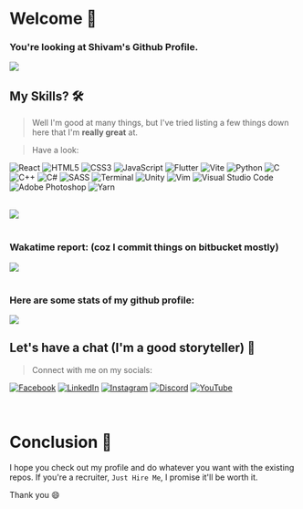 # Welcome :wave:

### You're looking at Shivam's Github Profile.

![](https://komarev.com/ghpvc/?username=your-github-shivam27k&color=blueviolet)

## My Skills? :hammer_and_wrench:

> Well I'm good at many things, but I've tried listing a few things down here that I'm **really great** at.

> Have a look:

![React](https://img.shields.io/badge/react-%2320232a.svg?style=for-the-badge&logo=react&logoColor=%2361DAFB)
![HTML5](https://img.shields.io/badge/html5-%23E34F26.svg?style=for-the-badge&logo=html5&logoColor=white)
![CSS3](https://img.shields.io/badge/css3-%231572B6.svg?style=for-the-badge&logo=css3&logoColor=white)
![JavaScript](https://img.shields.io/badge/javascript-%23323330.svg?style=for-the-badge&logo=javascript&logoColor=%23F7DF1E)
![Flutter](https://img.shields.io/badge/Flutter-%2302569B.svg?style=for-the-badge&logo=Flutter&logoColor=white)
![Vite](https://img.shields.io/badge/vite-%23646CFF.svg?style=for-the-badge&logo=vite&logoColor=white)
![Python](https://img.shields.io/badge/python-3670A0?style=for-the-badge&logo=python&logoColor=ffdd54)
![C](https://img.shields.io/badge/c-%2300599C.svg?style=for-the-badge&logo=c&logoColor=white)
![C++](https://img.shields.io/badge/c++-%2300599C.svg?style=for-the-badge&logo=c%2B%2B&logoColor=white)
![C#](https://img.shields.io/badge/c%23-%23239120.svg?style=for-the-badge&logo=c-sharp&logoColor=white)
![SASS](https://img.shields.io/badge/SASS-hotpink.svg?style=for-the-badge&logo=SASS&logoColor=white)
![Terminal](https://img.shields.io/badge/Linux-%234D4D4D.svg?style=for-the-badge&logo=windows-terminal&logoColor=white)
![Unity](https://img.shields.io/badge/unity-%23000000.svg?style=for-the-badge&logo=unity&logoColor=white)
![Vim](https://img.shields.io/badge/VIM-%2311AB00.svg?style=for-the-badge&logo=vim&logoColor=white)
![Visual Studio Code](https://img.shields.io/badge/Visual%20Studio%20Code-0078d7.svg?style=for-the-badge&logo=visual-studio-code&logoColor=white)
![Adobe Photoshop](https://img.shields.io/badge/adobe%20photoshop-%2331A8FF.svg?style=for-the-badge&logo=adobe%20photoshop&logoColor=white)
![Yarn](https://img.shields.io/badge/yarn-%232C8EBB.svg?style=for-the-badge&logo=yarn&logoColor=white)

<br />
<div>
    <img src="https://github-readme-stats.vercel.app/api/top-langs/?username=shivam27k&layout=compact&show_icons=true&title_color=ffffff&icon_color=34abeb&text_color=daf7dc&bg_color=151515" style="vertical-align: top;" />
</div>

<br />

### Wakatime report: (coz I commit things on bitbucket mostly)

<div>
    <img src="https://wakatime.com/share/@018cc610-ddbb-4595-b378-ab5af34a4feb/0c69c496-77cf-4ef0-b17d-d994662b78ea.png"  target="https://wakatime.com/" />
</div>


<br />

### Here are some stats of my github profile:

<div>
    <img src="https://github-readme-stats.vercel.app/api?username=shivam27k&show_icons=true&title_color=ffffff&icon_color=34abeb&text_color=daf7dc&bg_color=151515" />
</div>

## Let's have a chat (I'm a good storyteller) :speech_balloon:

> Connect with me on my socials:

[![Facebook](https://img.shields.io/badge/Facebook-%231877F2.svg?style=for-the-badge&logo=Facebook&logoColor=white)](https://www.facebook.com/profile.php?id=100009137521521)
[![LinkedIn](https://img.shields.io/badge/linkedin-%230077B5.svg?style=for-the-badge&logo=linkedin&logoColor=white)](https://www.linkedin.com/in/shivam-27k/)
[![Instagram](https://img.shields.io/badge/Instagram-%23E4405F.svg?style=for-the-badge&logo=Instagram&logoColor=white)](https://www.instagram.com/shivam_27k)
[![Discord](https://img.shields.io/badge/Discord-%235865F2.svg?style=for-the-badge&logo=discord&logoColor=white)](https://www.discordapp.com/users/538734950803963924)
[![YouTube](https://img.shields.io/badge/YouTube-%23FF0000.svg?style=for-the-badge&logo=YouTube&logoColor=white)](https://www.youtube.com/@MOTIVEMUSIC)

<br />

# Conclusion :red_circle:

I hope you check out my profile and do whatever you want with the existing repos. If you're a recruiter, `Just Hire Me`, I promise it'll be worth it.

Thank you :smile:
